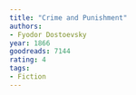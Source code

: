 ```yaml
---
title: "Crime and Punishment"
authors:
- Fyodor Dostoevsky
year: 1866
goodreads: 7144
rating: 4
tags:
- Fiction
---
```


